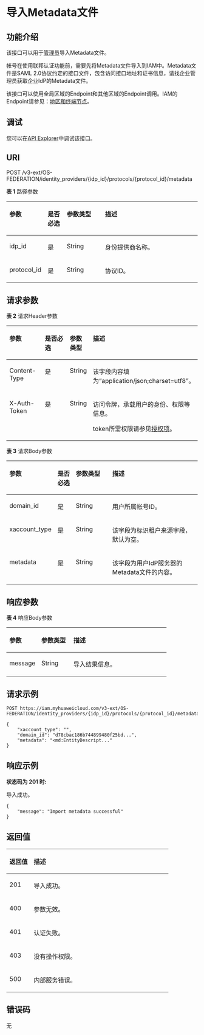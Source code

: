 # 导入Metadata文件<a name="iam_13_0504"></a>

## 功能介绍<a name="zh-cn_topic_0224276912_section14111103315508"></a>

该接口可以用于<u>[管理员](https://support.huaweicloud.com/usermanual-iam/iam_01_0001.html)</u><u></u>导入Metadata文件。

帐号在使用联邦认证功能前，需要先将Metadata文件导入到IAM中。Metadata文件是SAML 2.0协议约定的接口文件，包含访问接口地址和证书信息，请找企业管理员获取企业IdP的Metadata文件。

该接口可以使用全局区域的Endpoint和其他区域的Endpoint调用。IAM的Endpoint请参见：[地区和终端节点](https://developer.huaweicloud.com/endpoint?IAM)。

## 调试<a name="section139581617181619"></a>

您可以在[API Explorer](https://apiexplorer.developer.huaweicloud.com/apiexplorer/doc?product=IAM&api=CreateMetadata)中调试该接口。

## URI<a name="zh-cn_topic_0224276912_section131141933175011"></a>

POST /v3-ext/OS-FEDERATION/identity\_providers/\{idp\_id\}/protocols/\{protocol\_id\}/metadata

**表 1**  路径参数

<a name="zh-cn_topic_0224276912_table18116183317501"></a>
<table><thead align="left"><tr id="zh-cn_topic_0224276912_row4115203315017"><th class="cellrowborder" valign="top" width="20%" id="mcps1.2.5.1.1"><p id="zh-cn_topic_0224276912_p711716336503"><a name="zh-cn_topic_0224276912_p711716336503"></a><a name="zh-cn_topic_0224276912_p711716336503"></a>参数</p>
</th>
<th class="cellrowborder" valign="top" width="10%" id="mcps1.2.5.1.2"><p id="zh-cn_topic_0224276912_p211711334504"><a name="zh-cn_topic_0224276912_p211711334504"></a><a name="zh-cn_topic_0224276912_p211711334504"></a>是否必选</p>
</th>
<th class="cellrowborder" valign="top" width="20%" id="mcps1.2.5.1.3"><p id="zh-cn_topic_0224276912_p1911853318506"><a name="zh-cn_topic_0224276912_p1911853318506"></a><a name="zh-cn_topic_0224276912_p1911853318506"></a>参数类型</p>
</th>
<th class="cellrowborder" valign="top" width="50%" id="mcps1.2.5.1.4"><p id="zh-cn_topic_0224276912_p41185332509"><a name="zh-cn_topic_0224276912_p41185332509"></a><a name="zh-cn_topic_0224276912_p41185332509"></a>描述</p>
</th>
</tr>
</thead>
<tbody><tr id="zh-cn_topic_0224276912_row21164336509"><td class="cellrowborder" valign="top" width="20%" headers="mcps1.2.5.1.1 "><p id="zh-cn_topic_0224276912_p1111943320506"><a name="zh-cn_topic_0224276912_p1111943320506"></a><a name="zh-cn_topic_0224276912_p1111943320506"></a>idp_id</p>
</td>
<td class="cellrowborder" valign="top" width="10%" headers="mcps1.2.5.1.2 "><p id="zh-cn_topic_0224276912_p61191533165016"><a name="zh-cn_topic_0224276912_p61191533165016"></a><a name="zh-cn_topic_0224276912_p61191533165016"></a>是</p>
</td>
<td class="cellrowborder" valign="top" width="20%" headers="mcps1.2.5.1.3 "><p id="zh-cn_topic_0224276912_p181205338509"><a name="zh-cn_topic_0224276912_p181205338509"></a><a name="zh-cn_topic_0224276912_p181205338509"></a>String</p>
</td>
<td class="cellrowborder" valign="top" width="50%" headers="mcps1.2.5.1.4 "><p id="zh-cn_topic_0224276985_p134475234912"><a name="zh-cn_topic_0224276985_p134475234912"></a><a name="zh-cn_topic_0224276985_p134475234912"></a>身份提供商名称。</p>
</td>
</tr>
<tr id="zh-cn_topic_0224276912_row14116033155019"><td class="cellrowborder" valign="top" width="20%" headers="mcps1.2.5.1.1 "><p id="zh-cn_topic_0224276912_p4121933175016"><a name="zh-cn_topic_0224276912_p4121933175016"></a><a name="zh-cn_topic_0224276912_p4121933175016"></a>protocol_id</p>
</td>
<td class="cellrowborder" valign="top" width="10%" headers="mcps1.2.5.1.2 "><p id="zh-cn_topic_0224276912_p2122193335019"><a name="zh-cn_topic_0224276912_p2122193335019"></a><a name="zh-cn_topic_0224276912_p2122193335019"></a>是</p>
</td>
<td class="cellrowborder" valign="top" width="20%" headers="mcps1.2.5.1.3 "><p id="zh-cn_topic_0224276912_p16122433105010"><a name="zh-cn_topic_0224276912_p16122433105010"></a><a name="zh-cn_topic_0224276912_p16122433105010"></a>String</p>
</td>
<td class="cellrowborder" valign="top" width="50%" headers="mcps1.2.5.1.4 "><p id="zh-cn_topic_0224276912_p111231733135018"><a name="zh-cn_topic_0224276912_p111231733135018"></a><a name="zh-cn_topic_0224276912_p111231733135018"></a>协议ID。</p>
</td>
</tr>
</tbody>
</table>

## 请求参数<a name="zh-cn_topic_0224276912_section4123633115014"></a>

**表 2**  请求Header参数

<a name="zh-cn_topic_0224276912_HeaderParameter"></a>
<table><thead align="left"><tr id="zh-cn_topic_0224276912_row1512473312509"><th class="cellrowborder" valign="top" width="20%" id="mcps1.2.5.1.1"><p id="zh-cn_topic_0224276912_p91256334504"><a name="zh-cn_topic_0224276912_p91256334504"></a><a name="zh-cn_topic_0224276912_p91256334504"></a>参数</p>
</th>
<th class="cellrowborder" valign="top" width="20%" id="mcps1.2.5.1.2"><p id="zh-cn_topic_0224276912_p412633385019"><a name="zh-cn_topic_0224276912_p412633385019"></a><a name="zh-cn_topic_0224276912_p412633385019"></a>是否必选</p>
</th>
<th class="cellrowborder" valign="top" width="10%" id="mcps1.2.5.1.3"><p id="zh-cn_topic_0224276912_p312633316506"><a name="zh-cn_topic_0224276912_p312633316506"></a><a name="zh-cn_topic_0224276912_p312633316506"></a>参数类型</p>
</th>
<th class="cellrowborder" valign="top" width="50%" id="mcps1.2.5.1.4"><p id="zh-cn_topic_0224276912_p1127833115019"><a name="zh-cn_topic_0224276912_p1127833115019"></a><a name="zh-cn_topic_0224276912_p1127833115019"></a>描述</p>
</th>
</tr>
</thead>
<tbody><tr id="zh-cn_topic_0224276912_row512493385016"><td class="cellrowborder" valign="top" width="20%" headers="mcps1.2.5.1.1 "><p id="zh-cn_topic_0224276912_p912717335505"><a name="zh-cn_topic_0224276912_p912717335505"></a><a name="zh-cn_topic_0224276912_p912717335505"></a>Content-Type</p>
</td>
<td class="cellrowborder" valign="top" width="20%" headers="mcps1.2.5.1.2 "><p id="zh-cn_topic_0224276912_p31281033135012"><a name="zh-cn_topic_0224276912_p31281033135012"></a><a name="zh-cn_topic_0224276912_p31281033135012"></a>是</p>
</td>
<td class="cellrowborder" valign="top" width="10%" headers="mcps1.2.5.1.3 "><p id="zh-cn_topic_0224276912_p15129163375014"><a name="zh-cn_topic_0224276912_p15129163375014"></a><a name="zh-cn_topic_0224276912_p15129163375014"></a>String</p>
</td>
<td class="cellrowborder" valign="top" width="50%" headers="mcps1.2.5.1.4 "><p id="zh-cn_topic_0224276912_p11291633125014"><a name="zh-cn_topic_0224276912_p11291633125014"></a><a name="zh-cn_topic_0224276912_p11291633125014"></a>该字段内容填为“application/json;charset=utf8”。</p>
</td>
</tr>
<tr id="zh-cn_topic_0224276912_row3124163355017"><td class="cellrowborder" valign="top" width="20%" headers="mcps1.2.5.1.1 "><p id="zh-cn_topic_0224276912_p2013013385020"><a name="zh-cn_topic_0224276912_p2013013385020"></a><a name="zh-cn_topic_0224276912_p2013013385020"></a>X-Auth-Token</p>
</td>
<td class="cellrowborder" valign="top" width="20%" headers="mcps1.2.5.1.2 "><p id="zh-cn_topic_0224276912_p10130123385014"><a name="zh-cn_topic_0224276912_p10130123385014"></a><a name="zh-cn_topic_0224276912_p10130123385014"></a>是</p>
</td>
<td class="cellrowborder" valign="top" width="10%" headers="mcps1.2.5.1.3 "><p id="zh-cn_topic_0224276912_p513133355016"><a name="zh-cn_topic_0224276912_p513133355016"></a><a name="zh-cn_topic_0224276912_p513133355016"></a>String</p>
</td>
<td class="cellrowborder" valign="top" width="50%" headers="mcps1.2.5.1.4 "><p id="p1660104731011"><a name="p1660104731011"></a><a name="p1660104731011"></a>访问令牌，承载用户的身份、权限等信息。</p>
<p id="p1560347141016"><a name="p1560347141016"></a><a name="p1560347141016"></a>token所需权限请参见<a href="授权项.md">授权项</a>。</p>
</td>
</tr>
</tbody>
</table>

**表 3**  请求Body参数

<a name="zh-cn_topic_0224276912_requestParameter"></a>
<table><thead align="left"><tr id="zh-cn_topic_0224276912_row15132173320506"><th class="cellrowborder" valign="top" width="20%" id="mcps1.2.5.1.1"><p id="zh-cn_topic_0224276912_p41331833145016"><a name="zh-cn_topic_0224276912_p41331833145016"></a><a name="zh-cn_topic_0224276912_p41331833145016"></a>参数</p>
</th>
<th class="cellrowborder" valign="top" width="10%" id="mcps1.2.5.1.2"><p id="zh-cn_topic_0224276912_p2134143317504"><a name="zh-cn_topic_0224276912_p2134143317504"></a><a name="zh-cn_topic_0224276912_p2134143317504"></a>是否必选</p>
</th>
<th class="cellrowborder" valign="top" width="20%" id="mcps1.2.5.1.3"><p id="zh-cn_topic_0224276912_p13134103312505"><a name="zh-cn_topic_0224276912_p13134103312505"></a><a name="zh-cn_topic_0224276912_p13134103312505"></a>参数类型</p>
</th>
<th class="cellrowborder" valign="top" width="50%" id="mcps1.2.5.1.4"><p id="zh-cn_topic_0224276912_p171351833195017"><a name="zh-cn_topic_0224276912_p171351833195017"></a><a name="zh-cn_topic_0224276912_p171351833195017"></a>描述</p>
</th>
</tr>
</thead>
<tbody><tr id="zh-cn_topic_0224276912_row31329336500"><td class="cellrowborder" valign="top" width="20%" headers="mcps1.2.5.1.1 "><p id="zh-cn_topic_0224276912_p2135153318503"><a name="zh-cn_topic_0224276912_p2135153318503"></a><a name="zh-cn_topic_0224276912_p2135153318503"></a>domain_id</p>
</td>
<td class="cellrowborder" valign="top" width="10%" headers="mcps1.2.5.1.2 "><p id="zh-cn_topic_0224276912_p181361433155018"><a name="zh-cn_topic_0224276912_p181361433155018"></a><a name="zh-cn_topic_0224276912_p181361433155018"></a>是</p>
</td>
<td class="cellrowborder" valign="top" width="20%" headers="mcps1.2.5.1.3 "><p id="zh-cn_topic_0224276912_p16137163320505"><a name="zh-cn_topic_0224276912_p16137163320505"></a><a name="zh-cn_topic_0224276912_p16137163320505"></a>String</p>
</td>
<td class="cellrowborder" valign="top" width="50%" headers="mcps1.2.5.1.4 "><p id="zh-cn_topic_0224276912_p14137153314502"><a name="zh-cn_topic_0224276912_p14137153314502"></a><a name="zh-cn_topic_0224276912_p14137153314502"></a>用户所属帐号ID。</p>
</td>
</tr>
<tr id="zh-cn_topic_0224276912_row1213233305018"><td class="cellrowborder" valign="top" width="20%" headers="mcps1.2.5.1.1 "><p id="zh-cn_topic_0224276912_p11381533115016"><a name="zh-cn_topic_0224276912_p11381533115016"></a><a name="zh-cn_topic_0224276912_p11381533115016"></a>xaccount_type</p>
</td>
<td class="cellrowborder" valign="top" width="10%" headers="mcps1.2.5.1.2 "><p id="zh-cn_topic_0224276912_p4138333105020"><a name="zh-cn_topic_0224276912_p4138333105020"></a><a name="zh-cn_topic_0224276912_p4138333105020"></a>是</p>
</td>
<td class="cellrowborder" valign="top" width="20%" headers="mcps1.2.5.1.3 "><p id="zh-cn_topic_0224276912_p1139113395011"><a name="zh-cn_topic_0224276912_p1139113395011"></a><a name="zh-cn_topic_0224276912_p1139113395011"></a>String</p>
</td>
<td class="cellrowborder" valign="top" width="50%" headers="mcps1.2.5.1.4 "><p id="zh-cn_topic_0224276912_p1913933315010"><a name="zh-cn_topic_0224276912_p1913933315010"></a><a name="zh-cn_topic_0224276912_p1913933315010"></a>该字段为标识租户来源字段，默认为空。</p>
</td>
</tr>
<tr id="zh-cn_topic_0224276912_row14132143312507"><td class="cellrowborder" valign="top" width="20%" headers="mcps1.2.5.1.1 "><p id="zh-cn_topic_0224276912_p114023312505"><a name="zh-cn_topic_0224276912_p114023312505"></a><a name="zh-cn_topic_0224276912_p114023312505"></a>metadata</p>
</td>
<td class="cellrowborder" valign="top" width="10%" headers="mcps1.2.5.1.2 "><p id="zh-cn_topic_0224276912_p14141183315509"><a name="zh-cn_topic_0224276912_p14141183315509"></a><a name="zh-cn_topic_0224276912_p14141183315509"></a>是</p>
</td>
<td class="cellrowborder" valign="top" width="20%" headers="mcps1.2.5.1.3 "><p id="zh-cn_topic_0224276912_p51416338503"><a name="zh-cn_topic_0224276912_p51416338503"></a><a name="zh-cn_topic_0224276912_p51416338503"></a>String</p>
</td>
<td class="cellrowborder" valign="top" width="50%" headers="mcps1.2.5.1.4 "><p id="zh-cn_topic_0224276912_p51417335502"><a name="zh-cn_topic_0224276912_p51417335502"></a><a name="zh-cn_topic_0224276912_p51417335502"></a>该字段为用户IdP服务器的Metadata文件的内容。</p>
</td>
</tr>
</tbody>
</table>

## 响应参数<a name="zh-cn_topic_0224276912_section61421333135010"></a>

**表 4**  响应Body参数

<a name="zh-cn_topic_0224276912_responseParameter"></a>
<table><thead align="left"><tr id="zh-cn_topic_0224276912_row1014453385014"><th class="cellrowborder" valign="top" width="20%" id="mcps1.2.4.1.1"><p id="zh-cn_topic_0224276912_p1814503375013"><a name="zh-cn_topic_0224276912_p1814503375013"></a><a name="zh-cn_topic_0224276912_p1814503375013"></a>参数</p>
</th>
<th class="cellrowborder" valign="top" width="20%" id="mcps1.2.4.1.2"><p id="zh-cn_topic_0224276912_p1414503345015"><a name="zh-cn_topic_0224276912_p1414503345015"></a><a name="zh-cn_topic_0224276912_p1414503345015"></a>参数类型</p>
</th>
<th class="cellrowborder" valign="top" width="60%" id="mcps1.2.4.1.3"><p id="zh-cn_topic_0224276912_p13146113395016"><a name="zh-cn_topic_0224276912_p13146113395016"></a><a name="zh-cn_topic_0224276912_p13146113395016"></a>描述</p>
</th>
</tr>
</thead>
<tbody><tr id="zh-cn_topic_0224276912_row2144143395016"><td class="cellrowborder" valign="top" width="20%" headers="mcps1.2.4.1.1 "><p id="zh-cn_topic_0224276912_p15146143315015"><a name="zh-cn_topic_0224276912_p15146143315015"></a><a name="zh-cn_topic_0224276912_p15146143315015"></a>message</p>
</td>
<td class="cellrowborder" valign="top" width="20%" headers="mcps1.2.4.1.2 "><p id="zh-cn_topic_0224276912_p11471533115017"><a name="zh-cn_topic_0224276912_p11471533115017"></a><a name="zh-cn_topic_0224276912_p11471533115017"></a>String</p>
</td>
<td class="cellrowborder" valign="top" width="60%" headers="mcps1.2.4.1.3 "><p id="zh-cn_topic_0224276912_p414773315010"><a name="zh-cn_topic_0224276912_p414773315010"></a><a name="zh-cn_topic_0224276912_p414773315010"></a>导入结果信息。</p>
</td>
</tr>
</tbody>
</table>

## 请求示例<a name="zh-cn_topic_0224276912_section10148193385019"></a>

```
POST https://iam.myhuaweicloud.com/v3-ext/OS-FEDERATION/identity_providers/{idp_id}/protocols/{protocol_id}/metadata
```

```
{
    "xaccount_type": "",
    "domain_id": "d78cbac186b744899480f25bd...",
    "metadata": "<md:EntityDescript..."
}
```

## 响应示例<a name="zh-cn_topic_0224276912_section415123355014"></a>

**状态码为 201 时:**

导入成功。

```
{
    "message": "Import metadata successful"
}
```

## 返回值<a name="zh-cn_topic_0224276912_section121533331502"></a>

<a name="zh-cn_topic_0224276912_table4326"></a>
<table><thead align="left"><tr id="zh-cn_topic_0224276912_row91541333105013"><th class="cellrowborder" valign="top" width="15%" id="mcps1.1.3.1.1"><p id="zh-cn_topic_0224276912_p6155153316504"><a name="zh-cn_topic_0224276912_p6155153316504"></a><a name="zh-cn_topic_0224276912_p6155153316504"></a>返回值</p>
</th>
<th class="cellrowborder" valign="top" width="85%" id="mcps1.1.3.1.2"><p id="zh-cn_topic_0224276912_p71551033115010"><a name="zh-cn_topic_0224276912_p71551033115010"></a><a name="zh-cn_topic_0224276912_p71551033115010"></a>描述</p>
</th>
</tr>
</thead>
<tbody><tr id="zh-cn_topic_0224276912_row15154333185016"><td class="cellrowborder" valign="top" width="15%" headers="mcps1.1.3.1.1 "><p id="zh-cn_topic_0224276912_p215693314508"><a name="zh-cn_topic_0224276912_p215693314508"></a><a name="zh-cn_topic_0224276912_p215693314508"></a>201</p>
</td>
<td class="cellrowborder" valign="top" width="85%" headers="mcps1.1.3.1.2 "><p id="zh-cn_topic_0224276912_p16156633175015"><a name="zh-cn_topic_0224276912_p16156633175015"></a><a name="zh-cn_topic_0224276912_p16156633175015"></a>导入成功。</p>
</td>
</tr>
<tr id="zh-cn_topic_0224276912_row1715420334504"><td class="cellrowborder" valign="top" width="15%" headers="mcps1.1.3.1.1 "><p id="zh-cn_topic_0224276912_p20157113325016"><a name="zh-cn_topic_0224276912_p20157113325016"></a><a name="zh-cn_topic_0224276912_p20157113325016"></a>400</p>
</td>
<td class="cellrowborder" valign="top" width="85%" headers="mcps1.1.3.1.2 "><p id="zh-cn_topic_0224276912_p131577336509"><a name="zh-cn_topic_0224276912_p131577336509"></a><a name="zh-cn_topic_0224276912_p131577336509"></a>参数无效。</p>
</td>
</tr>
<tr id="zh-cn_topic_0224276912_row1515415337503"><td class="cellrowborder" valign="top" width="15%" headers="mcps1.1.3.1.1 "><p id="zh-cn_topic_0224276912_p10158333135014"><a name="zh-cn_topic_0224276912_p10158333135014"></a><a name="zh-cn_topic_0224276912_p10158333135014"></a>401</p>
</td>
<td class="cellrowborder" valign="top" width="85%" headers="mcps1.1.3.1.2 "><p id="zh-cn_topic_0224276912_p8158033145011"><a name="zh-cn_topic_0224276912_p8158033145011"></a><a name="zh-cn_topic_0224276912_p8158033145011"></a>认证失败。</p>
</td>
</tr>
<tr id="zh-cn_topic_0224276912_row1415473375010"><td class="cellrowborder" valign="top" width="15%" headers="mcps1.1.3.1.1 "><p id="zh-cn_topic_0224276912_p1015916332504"><a name="zh-cn_topic_0224276912_p1015916332504"></a><a name="zh-cn_topic_0224276912_p1015916332504"></a>403</p>
</td>
<td class="cellrowborder" valign="top" width="85%" headers="mcps1.1.3.1.2 "><p id="zh-cn_topic_0224276912_p8159143317506"><a name="zh-cn_topic_0224276912_p8159143317506"></a><a name="zh-cn_topic_0224276912_p8159143317506"></a>没有操作权限。</p>
</td>
</tr>
<tr id="zh-cn_topic_0224276912_row121542332509"><td class="cellrowborder" valign="top" width="15%" headers="mcps1.1.3.1.1 "><p id="zh-cn_topic_0224276912_p7160183335011"><a name="zh-cn_topic_0224276912_p7160183335011"></a><a name="zh-cn_topic_0224276912_p7160183335011"></a>500</p>
</td>
<td class="cellrowborder" valign="top" width="85%" headers="mcps1.1.3.1.2 "><p id="zh-cn_topic_0224276912_p116113395011"><a name="zh-cn_topic_0224276912_p116113395011"></a><a name="zh-cn_topic_0224276912_p116113395011"></a>内部服务错误。</p>
</td>
</tr>
</tbody>
</table>

## 错误码<a name="zh-cn_topic_0224276912_section101612033155011"></a>

无

